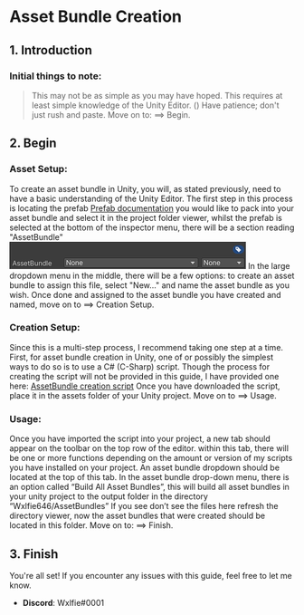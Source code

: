 # Asset Bundle Creation
## 1. Introduction
### Initial things to note:
  > This may not be as simple as you may have hoped.
  > This requires at least simple knowledge of the Unity Editor. ()
  > Have patience; don't just rush and paste.
Move on to: ==> Begin.
## 2. Begin
### Asset Setup:
To create an asset bundle in Unity, you will, as stated previously, need to have a basic understanding of the Unity Editor. The first step in this process is locating the prefab [Prefab documentation](https://docs.unity3d.com/Manual/Prefabs.html) you would like to pack into your asset bundle and select it in the project folder viewer, whilst the prefab is selected at the bottom of the inspector menu, there will be a section reading "AssetBundle" ![Screenshot of the section at the bottom of the inspector.](https://github.com/Wxlfie646/Unity/blob/main/Images/Inspector-AssetBundle.png) In the large dropdown menu in the middle, there will be a few options: to create an asset bundle to assign this file, select "New..." and name the asset bundle as you wish. Once done and assigned to the asset bundle you have created and named, move on to ==> Creation Setup.
### Creation Setup:
Since this is a multi-step process, I recommend taking one step at a time. First, for asset bundle creation in Unity, one of or possibly the simplest ways to do so is to use a C# (C-Sharp) script. Though the process for creating the script will not be provided in this guide, I have provided one here:
[AssetBundle creation script](https://github.com/Wxlfie646/Unity/blob/main/Scripts/CreateAssetBundles.cs)
Once you have downloaded the script, place it in the assets folder of your Unity project. Move on to ==> Usage.
### Usage:
Once you have imported the script into your project, a new tab should appear on the toolbar on the top row of the editor. within this tab, there will be one or more functions depending on the amount or version of my scripts you have installed on your project. An asset bundle dropdown should be located at the top of this tab. In the asset bundle drop-down menu, there is an option called “Build All Asset Bundles”, this will build all asset bundles in your unity project to the output folder in the directory “Wxlfie646/AssetBundles” If you see don’t see the files here refresh the directory viewer, now the asset bundles that were created should be located in this folder. Move on to: ==> Finish.

## 3. Finish
You're all set! If you encounter any issues with this guide, feel free to let me know.
- **Discord**: Wxlfie#0001


